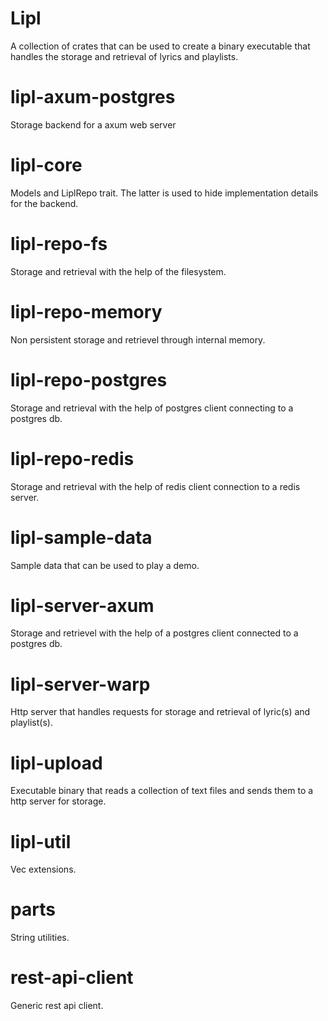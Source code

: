 # Lipl

A collection of crates that can be used to create a binary executable that handles the storage and retrieval of lyrics and playlists.

# lipl-axum-postgres

Storage backend for a axum web server

# lipl-core

Models and LiplRepo trait. The latter is used to hide implementation details for the backend.

# lipl-repo-fs

Storage and retrieval with the help of the filesystem.

# lipl-repo-memory

Non persistent storage and retrievel through internal memory. 

# lipl-repo-postgres

Storage and retrieval with the help of postgres client connecting to a postgres db.

# lipl-repo-redis

Storage and retrieval with the help of redis client connection to a redis server.

# lipl-sample-data

Sample data that can be used to play a demo.

# lipl-server-axum

Storage and retrievel with the help of a postgres client connected to a postgres db.

# lipl-server-warp

Http server that handles requests for storage and retrieval of lyric(s) and playlist(s).

# lipl-upload

Executable binary that reads a collection of text files and sends them to a http server for storage.

# lipl-util

Vec extensions.

# parts

String utilities.

# rest-api-client

Generic rest api client. 